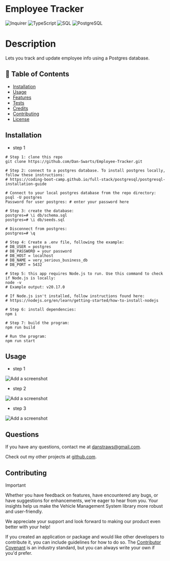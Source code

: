 # Employee Tracker

![Inquirer](https://img.shields.io/badge/Inquirer-v12-blue.svg?logo=npm) ![TypeScript](https://img.shields.io/badge/TypeScript-v5-blue.svg?logo=typescript) ![SQL](https://img.shields.io/badge/SQL-queries-success.svg?logo=postgresql) ![PostgreSQL](https://img.shields.io/badge/PostgreSQL-v8-blue.svg?logo=postgresql)

# Description

Lets you track and update employee info using a Postgres database.

## 📁 Table of Contents

- [Installation](#installation)
- [Usage](#usage)
- [Features](#features)
- [Tests](#tests)
- [Credits](#credits)
- [Contributing](#contributing)
- [License](#license)

## Installation

- step 1

```shell
# Step 1: clone this repo
git clone https://github.com/Dan-Swarts/Employee-Tracker.git

# Step 2: connect to a postgres database. To install postgres locally, follow these instructions:
# https://coding-boot-camp.github.io/full-stack/postgresql/postgresql-installation-guide

# Connect to your local postgres database from the repo directory:
psql -U postgres
Password for user postgres: # enter your password here

# Step 3: create the database:
postgres=# \i db/schema.sql
postgres=# \i db/seeds.sql

# Disconnect from postgres:
postgres=# \q

# Step 4: Create a .env file, following the example:
# DB_USER = postgres
# DB_PASSWORD = your password
# DB_HOST = localhost
# DB_NAME = very_serious_business_db
# DB_PORT = 5432

# Step 5: this app requires Node.js to run. Use this command to check if Node.js is locally:
node -v
# Example output: v20.17.0

# If Node.js isn't installed, follow instructions found here:
# https://nodejs.org/en/learn/getting-started/how-to-install-nodejs

# Step 6: install dependencies:
npm i

# Step 7: build the program:
npm run build

# Run the program:
npm run start
```

## Usage

- step 1

![Add a screenshot](./relative/path/to/img.jpg?raw=true)

- step 2

![Add a screenshot](./relative/path/to/img.jpg?raw=true)

- step 3

![Add a screenshot](./relative/path/to/img.jpg?raw=true)

## Questions

If you have any questions, contact me at danstraws@gmail.com.

Check out my other projects at [github.com](https://github.com/Dan-Swarts?tab=repositories).

## Contributing

> [!IMPORTANT]
> Whether you have feedback on features, have encountered any bugs, or have suggestions for enhancements, we're eager to hear from you. Your insights help us make the Vehicle Management System library more robust and user-friendly.

We appreciate your support and look forward to making our product even better with your help!

If you created an application or package and would like other developers to contribute it, you can include guidelines for how to do so. The [Contributor Covenant](https://www.contributor-covenant.org/) is an industry standard, but you can always write your own if you'd prefer.

